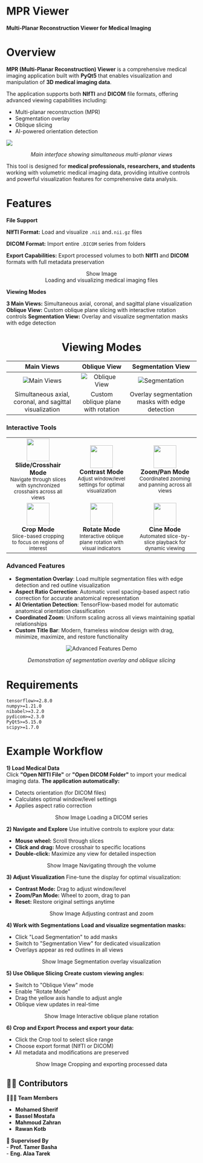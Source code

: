 # MPR Viewer
**Multi-Planar Reconstruction Viewer for Medical Imaging**
# Overview

**MPR (Multi-Planar Reconstruction) Viewer** is a comprehensive medical imaging application built with **PyQt5** that enables visualization and manipulation of **3D medical imaging data**.

The application supports both **NIfTI** and **DICOM** file formats, offering advanced viewing capabilities including:

* Multi-planar reconstruction (MPR)
* Segmentation overlay
* Oblique slicing
* AI-powered orientation detection
  
 ![](https://github.com/MhmdSheref/CUFE-MPR/blob/10a433384a0e6b7e8cadd6f265bdb146c25e09e1/assets/Overview.png)
<div align="center">
  <em>Main interface showing simultaneous multi-planar views</em>
</div>

This tool is designed for **medical professionals, researchers, and students** working with volumetric medical imaging data, providing intuitive controls and powerful visualization features for comprehensive data analysis.
#  Features
**File Support**  

**NIfTI Format:** Load and visualize `.nii` and`.nii.gz` files 

**DICOM Format:** Import entire `.DICOM` series from folders  

**Export Capabilities:** Export processed volumes to both **NIfTI** and **DICOM** formats with full metadata preservation         
<div align="center">
Show Image 
  </div>
<div align="center">                                  
Loading and visualizing medical imaging files                             
</div>

**Viewing Modes**

**3 Main Views:** Simultaneous axial, coronal, and sagittal plane visualization
**Oblique View:** Custom oblique plane slicing with interactive rotation controls
**Segmentation View:** Overlay and visualize segmentation masks with edge detection

<div align="center">

# Viewing Modes

| Main Views | Oblique View | Segmentation View |
|:----------:|:------------:|:-----------------:|
| ![Main Views](path/to/main-views.png) | ![Oblique View](path/to/oblique-view.png) | ![Segmentation](https://github.com/MhmdSheref/CUFE-MPR/blob/3d7abc5bebfb35b35b1d961f105538fb948591db/assets/Segmentaion%20view.png) |
| Simultaneous axial, coronal, and sagittal visualization | Custom oblique plane with rotation | Overlay segmentation masks with edge detection |

</div> 

###  Interactive Tools

<div align="center">

<table>
<tr>
<td align="center" width="33%">
<img src="https://github.com/MhmdSheref/CUFE-MPR/blob/4ef8df0f612ae9ece7905b5f6cc6fceff00e2f1a/assets/icon1.png" width="60"/><br/>
<b>Slide/Crosshair Mode</b><br/>
<sub>Navigate through slices with synchronized crosshairs across all views</sub>
</td>
<td align="center" width="33%">
<img src="path/to/contrast-icon.png" width="60"/><br/>
<b>Contrast Mode</b><br/>
<sub>Adjust window/level settings for optimal visualization</sub>
</td>
<td align="center" width="33%">
<img src="path/to/zoom-icon.png" width="60"/><br/>
<b>Zoom/Pan Mode</b><br/>
<sub>Coordinated zooming and panning across all views</sub>
</td>
</tr>
<tr>
<td align="center" width="33%">
<img src="path/to/crop-icon.png" width="60"/><br/>
<b>Crop Mode</b><br/>
<sub>Slice-based cropping to focus on regions of interest</sub>
</td>
<td align="center" width="33%">
<img src="path/to/rotate-icon.png" width="60"/><br/>
<b>Rotate Mode</b><br/>
<sub>Interactive oblique plane rotation with visual indicators</sub>
</td>
<td align="center" width="33%">
<img src="path/to/cine-icon.png" width="60"/><br/>
<b>Cine Mode</b><br/>
<sub>Automated slice-by-slice playback for dynamic viewing</sub>
</td>
</tr>
</table>

</div>

###  Advanced Features

- **Segmentation Overlay**: Load multiple segmentation files with edge detection and red outline visualization
- **Aspect Ratio Correction**: Automatic voxel spacing-based aspect ratio correction for accurate anatomical representation
- **AI Orientation Detection**: TensorFlow-based model for automatic anatomical orientation classification
- **Coordinated Zoom**: Uniform scaling across all views maintaining spatial relationships
- **Custom Title Bar**: Modern, frameless window design with drag, minimize, maximize, and restore functionality

<div align="center">

![Advanced Features Demo](path/to/advanced-features-demo.gif)

*Demonstration of segmentation overlay and oblique slicing*

</div>

# Requirements
```
tensorflow>=2.8.0
numpy>=1.21.0
nibabel>=3.2.0
pydicom>=2.3.0
PyQt5>=5.15.0
scipy>=1.7.0
```
# Example Workflow
**1) Load Medical Data**        
Click **"Open NIfTI File"** or **"Open DICOM Folder"** to import your medical imaging data.
**The application automatically:**

* Detects orientation (for DICOM files)
* Calculates optimal window/level settings
* Applies aspect ratio correction

<div align="center">
Show Image
Loading a DICOM series
</div> 

**2) Navigate and Explore**
Use intuitive controls to explore your data:

* **Mouse wheel:** Scroll through slices
* **Click and drag:** Move crosshair to specific locations
* **Double-click:** Maximize any view for detailed inspection

<div align="center">
Show Image
Navigating through the volume
</div> 

**3) Adjust Visualization**
Fine-tune the display for optimal visualization:

* **Contrast Mode:** Drag to adjust window/level
* **Zoom/Pan Mode:** Wheel to zoom, drag to pan
* **Reset:** Restore original settings anytime

<div align="center">
Show Image
Adjusting contrast and zoom
</div> 

**4) Work with Segmentations**
**Load and visualize segmentation masks:**

* Click "Load Segmentation" to add masks
* Switch to "Segmentation View" for dedicated visualization
* Overlays appear as red outlines in all views

<div align="center">
Show Image
Segmentation overlay visualization
</div> 

**5) Use Oblique Slicing**
**Create custom viewing angles:**

* Switch to "Oblique View" mode
* Enable "Rotate Mode"
* Drag the yellow axis handle to adjust angle
* Oblique view updates in real-time

<div align="center">
Show Image
Interactive oblique plane rotation
</div> 

**6) Crop and Export**
**Process and export your data:**

* Click the Crop tool to select slice range
* Choose export format (NIfTI or DICOM)
* All metadata and modifications are preserved

<div align="center">
Show Image
Cropping and exporting processed data
</div>


## 👩‍💻 Contributors

**🧑‍🤝‍🧑 Team Members**
  - **Mohamed Sherif** 
  - **Bassel Mostafa**
  - **Mahmoud Zahran** 
  - **Rawan Kotb** 

 **🧭 Supervised By**     
         - **Prof. Tamer Basha**     
         - **Eng. Alaa Tarek**     




   

